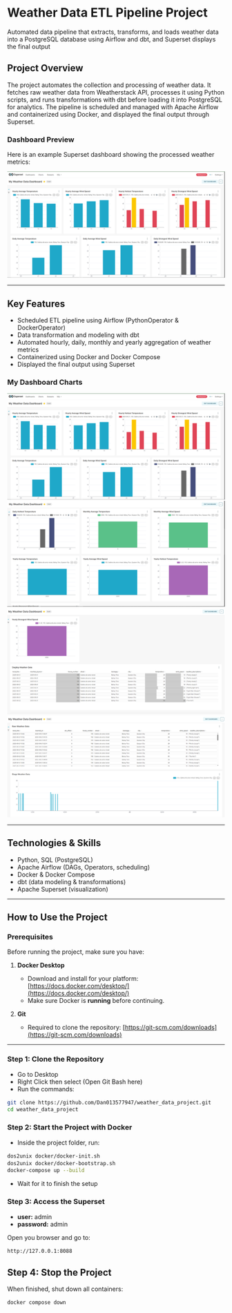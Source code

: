 # Weather Data ETL Pipeline Project
Automated data pipeline that extracts, transforms, and loads weather data into a PostgreSQL database using Airflow and dbt, and Superset displays the final output

## Project Overview
The project automates the collection and processing of weather data. 
It fetches raw weather data from Weatherstack API, processes it using Python scripts, and runs transformations with dbt before loading it into PostgreSQL for analytics. 
The pipeline is scheduled and managed with Apache Airflow and containerized using Docker, and displayed the final output through Superset.

### Dashboard Preview
Here is an example Superset dashboard showing the processed weather metrics:

![Dashboard Example](images/superset1.PNG)

---

## Key Features
- Scheduled ETL pipeline using Airflow (PythonOperator & DockerOperator)
- Data transformation and modeling with dbt
- Automated hourly, daily, monthly and yearly aggregation of weather metrics
- Containerized using Docker and Docker Compose
- Displayed the final output using Superset

### My Dashboard Charts
![Dashboard](images/superset1.PNG)
![Dashboard](images/superset2.PNG)
![Dashboard](images/superset3.PNG)
![Dashboard](images/superset4.PNG)

---

## Technologies & Skills
- Python, SQL (PostgreSQL)
- Apache Airflow (DAGs, Operators, scheduling)
- Docker & Docker Compose
- dbt (data modeling & transformations)
- Apache Superset (visualization)

---

## How to Use the Project

### Prerequisites
Before running the project, make sure you have:

1. **Docker Desktop**  
   - Download and install for your platform: [https://docs.docker.com/desktop/](https://docs.docker.com/desktop/)  
   - Make sure Docker is **running** before continuing.

2. **Git**  
   - Required to clone the repository: [https://git-scm.com/downloads](https://git-scm.com/downloads)

---

### Step 1: Clone the Repository
- Go to Desktop
- Right Click then select (Open Git Bash here)
- Run the commands:

```bash
git clone https://github.com/Dan013577947/weather_data_project.git
cd weather_data_project

```
### Step 2: Start the Project with Docker
- Inside the project folder, run:

```bash
dos2unix docker/docker-init.sh
dos2unix docker/docker-bootstrap.sh
docker-compose up --build
```
- Wait for it to finish the setup

### Step 3: Access the Superset
- **user:** admin
- **password:** admin <br>

Open you browser and go to:

```bash
http://127.0.0.1:8088
```

## Step 4: Stop the Project

When finished, shut down all containers:

```bash
docker compose down
```

